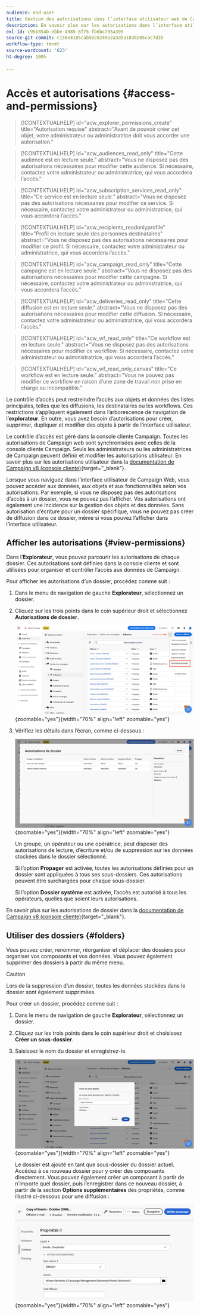 ```yaml
---
audience: end-user
title: Gestion des autorisations dans l’interface utilisateur web de Campaign
description: En savoir plus sur les autorisations dans l’interface utilisateur web de Campaign
exl-id: c95b854b-ebbe-4985-8f75-fb6bc795a399
source-git-commit: c156e4105cab5028249a2a3d5a1838205cac7d35
workflow-type: tm+mt
source-wordcount: '623'
ht-degree: 100%

---
```


# Accès et autorisations {#access-and-permissions}

>[!CONTEXTUALHELP]
>id="acw_explorer_permissions_create"
>title="Autorisation requise"
>abstract="Avant de pouvoir créer cet objet, votre administrateur ou administratrice doit vous accorder une autorisation."

>[!CONTEXTUALHELP]
>id="acw_audiences_read_only"
>title="Cette audience est en lecture seule."
>abstract="Vous ne disposez pas des autorisations nécessaires pour modifier cette audience. Si nécessaire, contactez votre administrateur ou administratrice, qui vous accordera l’accès."

>[!CONTEXTUALHELP]
>id="acw_subscription_services_read_only"
>title="Ce service est en lecture seule."
>abstract="Vous ne disposez pas des autorisations nécessaires pour modifier ce service. Si nécessaire, contactez votre administrateur ou administratrice, qui vous accordera l’accès."

>[!CONTEXTUALHELP]
>id="acw_recipients_readonlyprofile"
>title="Profil en lecture seule des personnes destinataires"
>abstract="Vous ne disposez pas des autorisations nécessaires pour modifier ce profil. Si nécessaire, contactez votre administrateur ou administratrice, qui vous accordera l’accès."

>[!CONTEXTUALHELP]
>id="acw_campaign_read_only"
>title="Cette campagne est en lecture seule."
>abstract="Vous ne disposez pas des autorisations nécessaires pour modifier cette campagne. Si nécessaire, contactez votre administrateur ou administratrice, qui vous accordera l’accès."

>[!CONTEXTUALHELP]
>id="acw_deliveries_read_only"
>title="Cette diffusion est en lecture seule."
>abstract="Vous ne disposez pas des autorisations nécessaires pour modifier cette diffusion. Si nécessaire, contactez votre administrateur ou administratrice, qui vous accordera l’accès."


>[!CONTEXTUALHELP]
>id="acw_wf_read_only"
>title="Ce workflow est en lecture seule."
>abstract="Vous ne disposez pas des autorisations nécessaires pour modifier ce workflow. Si nécessaire, contactez votre administrateur ou administratrice, qui vous accordera l’accès."

>[!CONTEXTUALHELP]
>id="acw_wf_read_only_canvas"
>title="Ce workflow est en lecture seule."
>abstract="Vous ne pouvez pas modifier ce workflow en raison d’une zone de travail non prise en charge ou incompatible."

Le contrôle d’accès peut restreindre l’accès aux objets et données des listes principales, telles que les diffusions, les destinataires ou les workflows. Ces restrictions s’appliquent également dans l’arborescence de navigation de l’**explorateur**. En outre, vous avez besoin d’autorisations pour créer, supprimer, dupliquer et modifier des objets à partir de l’interface utilisateur.

Le contrôle d’accès est géré dans la console cliente Campaign. Toutes les autorisations de Campaign web sont synchronisées avec celles de la console cliente Campaign. Seuls les administrateurs ou les administratrices de Campaign peuvent définir et modifier les autorisations utilisateur. En savoir plus sur les autorisations utilisateur dans la [documentation de Campaign v8 (console cliente)](https://experienceleague.adobe.com/docs/campaign/campaign-v8/admin/permissions/gs-permissions.html?lang=fr){target="_blank"}.

Lorsque vous naviguez dans l’interface utilisateur de Campaign Web, vous pouvez accéder aux données, aux objets et aux fonctionnalités selon vos autorisations. Par exemple, si vous ne disposez pas des autorisations d’accès à un dossier, vous ne pouvez pas l’afficher. Vos autorisations ont également une incidence sur la gestion des objets et des données. Sans autorisation d’écriture pour un dossier spécifique, vous ne pouvez pas créer de diffusion dans ce dossier, même si vous pouvez l’afficher dans l’interface utilisateur.

## Afficher les autorisations {#view-permissions}

Dans l’**Explorateur**, vous pouvez parcourir les autorisations de chaque dossier. Ces autorisations sont définies dans la console cliente et sont utilisées pour organiser et contrôler l’accès aux données de Campaign.

Pour afficher les autorisations d’un dossier, procédez comme suit :

1. Dans le menu de navigation de gauche **Explorateur**, sélectionnez un dossier.
1. Cliquez sur les trois points dans le coin supérieur droit et sélectionnez **Autorisations de dossier**.

   ![](assets/permissions-view-menu.png){zoomable=&quot;yes&quot;}{width="70%" align="left" zoomable="yes"}

1. Vérifiez les détails dans l’écran, comme ci-dessous :

   ![](assets/permissions-view-screen.png){zoomable=&quot;yes&quot;}{width="70%" align="left" zoomable="yes"}

   Un groupe, un opérateur ou une opératrice, peut disposer des autorisations de lecture, d’écriture et/ou de suppression sur les données stockées dans le dossier sélectionné.

   Si l’option **Propager** est activée, toutes les autorisations définies pour un dossier sont appliquées à tous ses sous-dossiers. Ces autorisations peuvent être surchargées pour chaque sous-dossier.

   Si l’option **Dossier système** est activée, l’accès est autorisé à tous les opérateurs, quelles que soient leurs autorisations.

En savoir plus sur les autorisations de dossier dans la [documentation de Campaign v8 (console cliente)](https://experienceleague.adobe.com/docs/campaign/campaign-v8/admin/permissions/folder-permissions.html?lang=fr){target="_blank"}.


## Utiliser des dossiers {#folders}

Vous pouvez créer, renommer, réorganiser et déplacer des dossiers pour organiser vos composants et vos données. Vous pouvez également supprimer des dossiers à partir du même menu.

>[!CAUTION]
>
>Lors de la suppression d’un dossier, toutes les données stockées dans le dossier sont également supprimées.

Pour créer un dossier, procédez comme suit :

1. Dans le menu de navigation de gauche **Explorateur**, sélectionnez un dossier.
1. Cliquez sur les trois points dans le coin supérieur droit et choisissez **Créer un sous-dossier**.
1. Saisissez le nom du dossier et enregistrez-le.

   ![](assets/create-new-subfolder.png){zoomable=&quot;yes&quot;}{width="70%" align="left" zoomable="yes"}

   Le dossier est ajouté en tant que sous-dossier du dossier actuel. Accédez à ce nouveau dossier pour y créer des composants directement. Vous pouvez également créer un composant à partir de n’importe quel dossier, puis l’enregistrer dans ce nouveau dossier, à partir de la section **Options supplémentaires** des propriétés, comme illustré ci-dessous pour une diffusion :

   ![](assets/delivery-properties-folder.png){zoomable=&quot;yes&quot;}{width="70%" align="left" zoomable="yes"}
